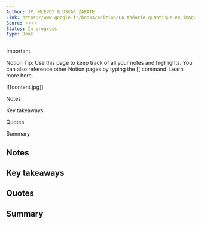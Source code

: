 ```yaml
---
Author: JP. McEVOY & OSCAR ZARATE
Link: https://www.google.fr/books/edition/La_théorie_quantique_en_images/6GgbBgAAQBAJ?hl=fr&gbpv=0
Score: ⭐️⭐️⭐️⭐️
Status: In progress
Type: Book
---
```

> [!important]  
> Notion Tip: Use this page to keep track of all your notes and highlights. You can also reference other Notion pages by typing the [[ command. Learn more here.  

  

![[content.jpg]]

  

Notes

Key takeaways

Quotes

Summary

## Notes

## Key takeaways

## Quotes

## Summary